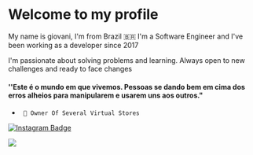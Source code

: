 # Welcome to my profile

My name is giovani, I'm from Brazil 🇧🇷 I'm a Software Engineer and I've been working as a developer since 2017

I'm passionate about solving problems and learning. Always open to new challenges and ready to face changes

#### ''Este é o mundo em que vivemos. Pessoas se dando bem em cima dos erros alheios para manipularem e usarem uns aos outros."

-      🤑 Owner Of Several Virtual Stores
[![Instagram Badge](https://img.shields.io/badge/-Instagram-violet?style=flat-square&logo=Instagram&logoColor=white&link=https://www.instagram.com/papodedev/)](https://www.instagram.com/showmanknn/)

![](https://wallpaperaccess.com/full/869923.gif)
